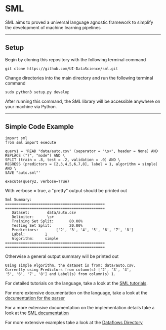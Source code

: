 # SML
SML aims to proved a universal language agnostic framework to simplify the development of machine learning pipelines
____
## Setup
Begin by cloning this repository with the following terminal command
```
git clone https://github.com/UI-DataScience/sml.git
```
Change directories into the main directory and run the following terminal command

```
sudo python3 setup.py develop
```
After running this command, the SML library will be accessible anywhere on your machine via Python.

____
## Simple Code Example

```
import sml
from sml import execute

query1 = 'READ "data/auto.csv" (separator = "\s+", header = None) AND REPLACE ("?", "mode") AND \
SPLIT (train = .8, test = .2, validation = .0) AND \
REGRESS (predictors = [2,3,4,5,6,7,8], label = 1, algorithm = simple) AND \
SAVE "auto.sml"'

execute(query2, verbose=True)

```

With verbose = true, a "pretty" output should be printed out

```
Sml Summary:
=============================================
=============================================
   Dataset:        data/auto.csv
   Delimiter:      \s+
   Training Set Split:       80.00%
   Testing Set Split:        20.00%
   Predictiors:        ['2', '3', '4', '5', '6', '7', '8']
   Label:         1
   Algorithm:     simple
=============================================
=============================================
```

Otherwise a general output summary will be printed out
```
Using simple Algorithm, the dataset is from: data/auto.csv.
Currently using Predictors from column(s) ['2', '3', '4',
'5', '6', '7', '8'] and Label(s) from column(s) 1.
```

For detailed tutorials on the language, take a look at the [SML tutorials](https://github.com/UI-DataScience/sml/blob/master/dataflows/README.md).

For more extensive documentation on the language, take a look at the [documentation for the parser](https://github.com/UI-DataScience/sml/tree/master/sml/parser)

For a more extensive documentation on the implementation details take a look at the [SML documentation](https://github.com/UI-DataScience/sml/tree/master/sml)

For more extensive examples take a look at the [Dataflows Directory](https://github.com/UI-DataScience/sml/tree/master/dataflows)
